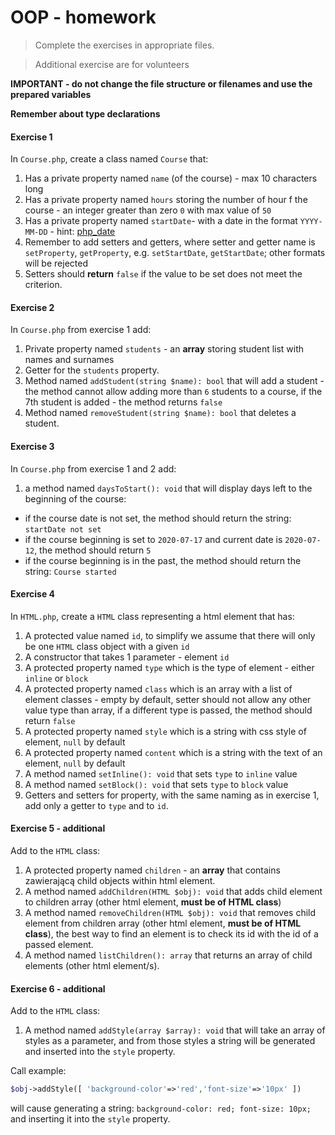 # OOP - homework
> Complete the exercises in appropriate files.

>Additional exercise are for volunteers

**IMPORTANT - do not change the file structure or filenames and use the prepared variables**

**Remember about type declarations**

#### Exercise 1

In `Course.php`, create a class named `Course` that:  

1. Has a private property named `name` (of the course) - max 10 characters long
2. Has a private property named `hours` storing the number of hour f the course - an integer greater than zero `0` with max value of `50`
3. Has a private property named `startDate`- with a date in the format `YYYY-MM-DD` - hint: [php_date][php_date]
4. Remember to add setters and getters, where setter and getter name is `setProperty`, `getProperty`, e.g. `setStartDate`, `getStartDate`; other formats will be rejected
5. Setters should **return** `false` if the value to be set does not meet the criterion.

#### Exercise 2

In `Course.php` from exercise 1 add:  

1. Private property named `students` - an **array** storing student list with names and surnames
2. Getter for the `students` property.
3. Method named `addStudent(string $name): bool` that will add a student - the method cannot allow adding more than `6` students to a course, if the 7th student is added - the method returns `false`
4. Method named `removeStudent(string $name): bool` that deletes a student.

#### Exercise 3

In `Course.php` from exercise 1 and 2 add:  

1. a method named `daysToStart(): void` that will display days left to the beginning of the course:  
 * if the course date is not set, the method should return the string: `startDate not set`
 * if the course beginning is set to `2020-07-17` and current date is `2020-07-12`, the method should return `5`  
 * if the course beginning is in the past, the method should return the string: `Course started`

#### Exercise 4

In `HTML.php`, create a `HTML` class representing a html element that has:  

1. A protected value named `id`, to simplify we assume that there will only be one `HTML` class object with a given `id`
2. A constructor that takes 1 parameter - element `id`
3. A protected property named `type` which is the type of element - either `inline` or `block`
4. A protected property named `class` which is an array with a list of element classes - empty by default, setter should not allow any other value type than array, if a different type is passed, the method should return `false`
5. A protected property named `style` which is a string with css style of element, `null` by default
6. A protected property named `content` which is a string with the text of an element, `null` by default
7. A method named `setInline(): void` that sets `type` to `inline` value
8. A method named `setBlock(): void` that sets `type` to `block` value
9. Getters and setters for property, with the same naming as in exercise 1, add only a getter to `type` and to `id`.

#### Exercise 5 - additional

Add to the `HTML` class:  

1. A protected property named `children` - an **array** that contains zawierającą child objects within html element.
2. A method named `addChildren(HTML $obj): void` that adds child element to children array (other html element, **must be of HTML class**)
3. A method named `removeChildren(HTML $obj): void` that removes child element from children array (other html element, **must be of HTML class**), the best way to find an element is to check its id with the id of a passed element.
4. A method named `listChildren(): array` that returns an array of child elements (other html element/s).

#### Exercise 6 - additional

Add to the `HTML` class:  

1. A method named `addStyle(array $array): void` that will take an array of styles as a parameter, and from those styles a string will be generated and inserted into the `style` property.  

Call example:  
```php
$obj->addStyle([ 'background-color'=>'red','font-size'=>'10px' ])
```
will cause generating a string: `background-color: red; font-size: 10px;` and inserting it into the `style` property.

<!-- Links -->
[mysql_concat]: https://dev.mysql.com/doc/refman/5.7/en/string-functions.html#function_concat
[php_date]: https://secure.php.net/manual/en/function.date.php
